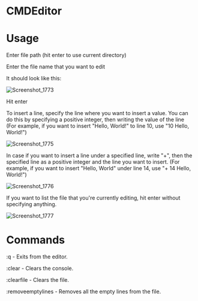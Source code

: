 # CMDEditor

# Usage

Enter file path (hit enter to use current directory)

Enter the file name that you want to edit

It should look like this:


![Screenshot_1773](https://github.com/astrid116/CMDEditor/assets/147720887/7e00496e-5361-4889-9a89-f41040643106)


Hit enter

To insert a line, specify the line where you want to insert a value. You can do this by specifying a positive integer, then writing the value of the line (For example, if you want to insert "Hello, World!" to line 10, use "10 Hello, World!")


![Screenshot_1775](https://github.com/astrid116/CMDEditor/assets/147720887/aebb935f-5472-44e5-8d4d-9c6e2f2259c5)


In case if you want to insert a line under a specified line, write "+", then the specified line as a positive integer and the line you want to insert. (For example, if you want to insert "Hello, World" under line 14, use "+ 14 Hello, World!")


![Screenshot_1776](https://github.com/astrid116/CMDEditor/assets/147720887/e9648a6d-df74-4163-a71d-5837817d289f)


If you want to list the file that you're currently editing, hit enter without specifying anything.


![Screenshot_1777](https://github.com/astrid116/CMDEditor/assets/147720887/2004354b-e025-4de2-b07d-db1832260e22)


# Commands

:q - Exits from the editor.

:clear - Clears the console.

:clearfile - Clears the file.

:removeemptylines - Removes all the empty lines from the file.
